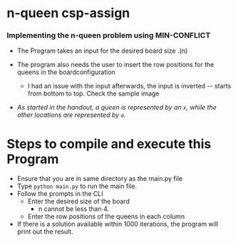 # n-queen csp-assign
### Implementing the n-queen problem using MIN-CONFLICT


- The Program takes an input for the desired board size .(n) 
- The program also needs the user to insert the row positions for the queens in the boardconfiguration
    - I had an issue with the input afterwards, the input is inverted -- starts from bottom to top. Check the sample image

- *As started in the handout, a queen is represented by an `x`, while the other locations are represented by `o`.*

# Steps to compile and execute this Program

- Ensure that you are in same directory as the main.py file 
- Type `python main.py` to run the main file. 
- Follow the prompts in the CLI
    - Enter the desired size of the board
        - n cannot be less than 4.
    - Enter the row positions of the queens in each column
- If there is a solution available within 1000 iterations, the program will print out the result. 


